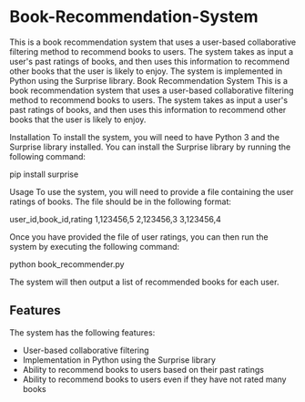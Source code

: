 # Book-Recommendation-System
This is a book recommendation system that uses a user-based collaborative filtering method to recommend books to users. The system takes as input a user's past ratings of books, and then uses this information to recommend other books that the user is likely to enjoy.  The system is implemented in Python using the Surprise library. 
Book Recommendation System
This is a book recommendation system that uses a user-based collaborative filtering method to recommend books to users. The system takes as input a user's past ratings of books, and then uses this information to recommend other books that the user is likely to enjoy.

Installation
To install the system, you will need to have Python 3 and the Surprise library installed. You can install the Surprise library by running the following command:

pip install surprise

Usage
To use the system, you will need to provide a file containing the user ratings of books. The file should be in the following format:

user_id,book_id,rating
1,123456,5
2,123456,3
3,123456,4

Once you have provided the file of user ratings, you can then run the system by executing the following command:

python book_recommender.py <path to ratings file>


The system will then output a list of recommended books for each user.

## Features

The system has the following features:

* User-based collaborative filtering
* Implementation in Python using the Surprise library
* Ability to recommend books to users based on their past ratings
* Ability to recommend books to users even if they have not rated many books
